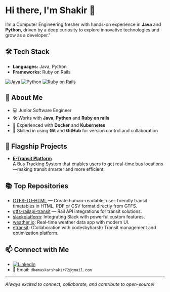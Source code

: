 # Hi there, I'm Shakir 👋

I’m a Computer Engineering fresher with hands-on experience in **Java** and **Python**, driven by a deep curiosity to explore innovative technologies and grow as a developer."

## 🛠️ Tech Stack
- **Languages:** Java, Python
- **Frameworks:** Ruby on Rails
  
![Java](https://img.shields.io/badge/Java-ED8B00?style=for-the-badge&logo=java&logoColor=white)
![Python](https://img.shields.io/badge/Python-3776AB?style=for-the-badge&logo=python&logoColor=white)
![Ruby on Rails](https://img.shields.io/badge/Ruby_on_Rails-CC0000?style=for-the-badge&logo=rubyonrails&logoColor=white)

## 🚀 About Me

- 💻 Junior Software Engineer
- 🛠️ Works with **Java**, **Python** and **Ruby on rails**
- 🐳 Experienced with **Docker** and **Kubernetes**
- 🔧 Skilled in using **Git** and **GitHub** for version control and collaboration

## 🌟 Flagship Projects

 - **[E-Transit Platform](https://github.com/shakirscode/etransit)**  
  A Bus Tracking System that enables users to get real-time bus locations—making transit smarter and more efficient.


## 📚 Top Repositories

- [GTFS-TO-HTML](https://github.com/shakirscode/GTFS-HTML.git) — Create human-readable, user-friendly transit timetables in HTML, PDF or CSV format directly from GTFS.
- [gtfs-railapi-transit](https://github.com/iqskr/gtfs-railapi-transit) — Rail API integrations for transit solutions.
- [slackplatform](https://github.com/shakirscode/slackplatform): Integrating Slack with powerful custom features.
- [weather.io](https://github.com/shakirscode/weather.io): Real-time weather data app with modern UI.
- [etransit](https://github.com/shakirscode/etransit): (Collaboration with codesbyharsh) Transit management and optimization platform.

## 📫 Connect with Me

- [![LinkedIn](https://img.shields.io/badge/LinkedIn-blue?logo=linkedin&style=for-the-badge)](https://www.linkedin.com/in/shakir-dhamaskar/)
- 📧 Email: `dhamaskarshakir72@gmail.com`

---

_Always excited to connect, collaborate, and contribute to open-source!_
